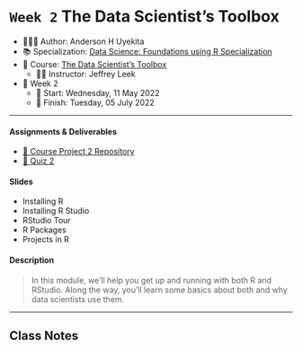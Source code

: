 `Week 2` The Data Scientist’s Toolbox
================

-   👨🏻‍💻 Author: Anderson H Uyekita
-   📚 Specialization: <a
    href="https://www.coursera.org/specializations/data-science-foundations-r"
    target="_blank" rel="noopener">Data Science: Foundations using R
    Specialization</a>
-   📖 Course:
    <a href="https://www.coursera.org/learn/data-scientists-tools"
    target="_blank" rel="noopener">The Data Scientist’s Toolbox</a>
    -   🧑‍🏫 Instructor: Jeffrey Leek
-   📆 Week 2
    -   🚦 Start: Wednesday, 11 May 2022
    -   🏁 Finish: Tuesday, 05 July 2022

------------------------------------------------------------------------

#### Assignments & Deliverables

-   [🚀 Course Project 2
    Repository](https://github.com/AndersonUyekita/the-data-scientist’s-toolbox_course-project-2)
-   [📝 Quiz 2](./quiz-2_the-data-scientist’s-toolbox.md)

#### Slides

-   Installing R
-   Installing R Studio
-   RStudio Tour
-   R Packages
-   Projects in R

#### Description

> In this module, we’ll help you get up and running with both R and
> RStudio. Along the way, you’ll learn some basics about both and why
> data scientists use them.

------------------------------------------------------------------------

## Class Notes
